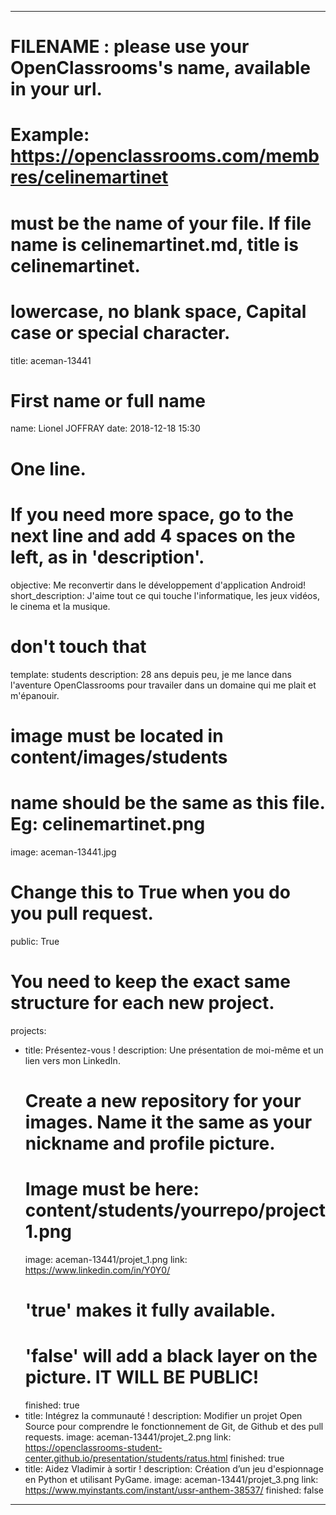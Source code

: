 ---

# FILENAME : please use your OpenClassrooms's name, available in your url.
# Example: https://openclassrooms.com/membres/celinemartinet
# must be the name of your file. If file name is celinemartinet.md, title is celinemartinet.
# lowercase, no blank space, Capital case or special character.
title: aceman-13441

# First name or full name
name: Lionel JOFFRAY
date: 2018-12-18 15:30

# One line.
# If you need more space, go to the next line and add 4 spaces on the left, as in 'description'.
objective: Me reconvertir dans le développement d'application Android!
short_description: J'aime tout ce qui touche l'informatique, les jeux vidéos, le cinema et la musique.

# don't touch that
template: students
description:
    28 ans depuis peu, je me lance dans l'aventure OpenClassrooms
	pour travailer dans un domaine qui me plait et m'épanouir.

# image must be located in content/images/students
# name should be the same as this file. Eg: celinemartinet.png
image: aceman-13441.jpg

# Change this to True when you do you pull request.
public: True

# You need to keep the exact same structure for each new project.
projects:
  - title: Présentez-vous !
    description: Une présentation de moi-même et un lien vers mon LinkedIn.
    # Create a new repository for your images. Name it the same as your nickname and profile picture.
    # Image must be here: content/students/yourrepo/project1.png
    image: aceman-13441/projet_1.png
    link: https://www.linkedin.com/in/Y0Y0/
    # 'true' makes it fully available.
    # 'false' will add a black layer on the picture. IT WILL BE PUBLIC!
    finished: true
  - title: Intégrez la communauté !
    description: Modifier un projet Open Source pour comprendre le fonctionnement de Git, de Github et des pull requests. 
    image: aceman-13441/projet_2.png
    link: https://openclassrooms-student-center.github.io/presentation/students/ratus.html
    finished: true
  - title: Aidez Vladimir à sortir !
    description: Création d’un jeu d'espionnage en Python et utilisant PyGame.
    image: aceman-13441/projet_3.png
    link: https://www.myinstants.com/instant/ussr-anthem-38537/
    finished: false
---